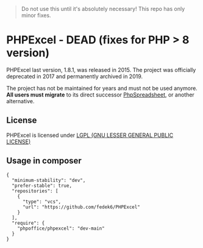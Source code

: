> Do not use this until it's absolutely necessary! This repo has only minor fixes.

# PHPExcel - DEAD (fixes for PHP > 8 version)

PHPExcel last version, 1.8.1, was released in 2015. The project was officially deprecated in 2017 and permanently archived in 2019.

The project has not be maintained for years and must not be used anymore. **All users must migrate** to its direct successor [PhpSpreadsheet](https://github.com/PHPOffice/PhpSpreadsheet), or another alternative.

## License

PHPExcel is licensed under [LGPL (GNU LESSER GENERAL PUBLIC LICENSE)](https://github.com/PHPOffice/PHPExcel/blob/master/license.md)

## Usage in composer

```
{
  "minimum-stability": "dev",
  "prefer-stable": true,
  "repositories": [
    {
      "type": "vcs",
      "url": "https://github.com/fedek6/PHPExcel"
    }
  ],
  "require": {
    "phpoffice/phpexcel": "dev-main"
  }
}
```
